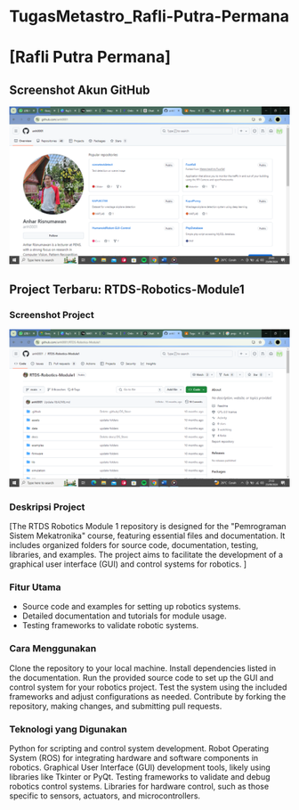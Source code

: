 # TugasMetastro_Rafli-Putra-Permana
# [Rafli Putra Permana]

## Screenshot Akun GitHub
![Screenshot Akun GitHub](https://github.com/Rafliputra737/TugasMetastro_Rafli-Putra-Permana/blob/main/Screenshot%20(32).png)

## Project Terbaru: RTDS-Robotics-Module1

### Screenshot Project
![Screenshot Project](https://github.com/Rafliputra737/TugasMetastro_Rafli-Putra-Permana/blob/main/Screenshot%20(30).png)

### Deskripsi Project
[The RTDS Robotics Module 1 repository is designed for the "Pemrograman Sistem Mekatronika" course, featuring essential files and documentation. It includes organized folders for source code, documentation, testing, libraries, and examples. The project aims to facilitate the development of a graphical user interface (GUI) and control systems for robotics. ]

### Fitur Utama
- Source code and examples for setting up robotics systems.
- Detailed documentation and tutorials for module usage.
- Testing frameworks to validate robotic systems.

### Cara Menggunakan
Clone the repository to your local machine.
Install dependencies listed in the documentation.
Run the provided source code to set up the GUI and control system for your robotics project.
Test the system using the included frameworks and adjust configurations as needed.
Contribute by forking the repository, making changes, and submitting pull requests.

### Teknologi yang Digunakan
Python for scripting and control system development.
Robot Operating System (ROS) for integrating hardware and software components in robotics.
Graphical User Interface (GUI) development tools, likely using libraries like Tkinter or PyQt.
Testing frameworks to validate and debug robotics control systems.
Libraries for hardware control, such as those specific to sensors, actuators, and microcontrollers.



